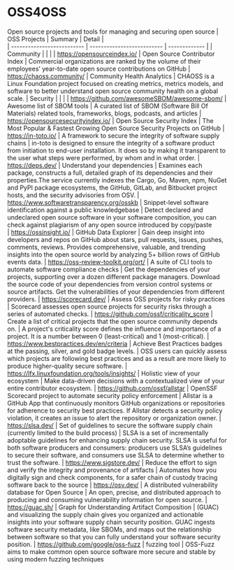 # OSS4OSS
Open source projects and tools for managing and securing open source
| OSS Projects                        | Summary                       | Detail |  
| --------------------------          | --------------------------    | ------------- |
| Community                           |                               |               | 
| https://opensourceindex.io/         | Open Source Contributor Index | Commercial organizations are ranked by the volume of their employees’ year-to-date open source contributions on GitHub
| https://chaoss.community/           | Community Health Analytics    | CHAOSS is a Linux Foundation project focused on creating metrics, metrics models, and software to better understand open source community health on a global scale.
| Security                            |                               |               |
| https://github.com/awesomeSBOM/awesome-sbom/ | Awesome list of SBOM tools | A curated list of SBOM (Software Bill Of Materials) related tools, frameworks, blogs, podcasts, and articles 
| https://opensourcesecurityindex.io/ | Open Source Security Index    | The Most Popular & Fastest Growing Open Source Security Projects on GitHub
| https://in-toto.io/                 | A framework to secure the integrity of software supply chains | in-toto is designed to ensure the integrity of a software product from initiation to end-user installation. It does so by making it transparent to the user what steps were performed, by whom and in what order. 
| https://deps.dev/                   | Understand your dependencies  | Examines each package, constructs a full, detailed graph of its dependencies and their properties.The service currently indexes the Cargo, Go, Maven, npm, NuGet and PyPI package ecosystems, the GitHub, GitLab, and Bitbucket project hosts, and the security advisories from OSV. 
| https://www.softwaretransparency.org/osskb | Snippet-level software identification against a public knowledgebase | Detect declared and undeclared open source software in your software composition, you can check against plagiarism of any open source introduced by copy/paste     
| https://ossinsight.io/ | GitHub Data Explorer | Gain deep insight into developers and repos on GitHub about stars, pull requests, issues, pushes, comments, reviews. Provides comprehensive, valuable, and trending insights into the open source world by analyzing 5+ billion rows of GitHub events data.
| https://oss-review-toolkit.org/ort/ | A suite of CLI tools to automate software compliance checks | Get the dependencies of your projects, supporting over a dozen different package managers. Download the source code of your dependencies from version control systems or source artifacts. Get the vulnerabilities of your dependencies from different providers.
| https://scorecard.dev/ | Assess OSS projects for risky practices | Scorecard assesses open source projects for security risks through a series of automated checks.
| https://github.com/ossf/criticality_score | Create a list of critical projects that the open source community depends on. | A project's criticality score defines the influence and importance of a project. It is a number between 0 (least-critical) and 1 (most-critical).
| https://www.bestpractices.dev/en/criteria | Achieve Best Practices badges at the passing, silver, and gold badge levels. | OSS users can quickly assess which projects are following best practices and as a result are more likely to produce higher-quality secure software.
| https://lfx.linuxfoundation.org/tools/insights/ | Holistic view of your ecosystem | Make data-driven decisions with a contextualized view of your entire contributor ecosystem.
| https://github.com/ossf/allstar | OpenSSF Scorecard project to automate security policy enforcement | Allstar is a GitHub App that continuously monitors GitHub organizations or repositories for adherence to security best practices. If Allstar detects a security policy violation, it creates an issue to alert the repository or organization owner.
| https://slsa.dev/ | Set of guidelines to secure the software supply chain (currently limited to the build process) | SLSA is a set of incrementally adoptable guidelines for enhancing supply chain security. SLSA is useful for both software producers and consumers: producers use SLSA’s guidelines to secure their software, and consumers use SLSA to determine whether to trust the software.
| https://www.sigstore.dev/ | Reduce the effort to sign and verify the integrity and provenance of artifacts | Automates how you digitally sign and check components, for a safer chain of custody tracing software back to the source
| https://osv.dev/ | A distributed vulnerability database for Open Source | An open, precise, and distributed approach to producing and consuming vulnerability information for open source.
| https://guac.sh/ | Graph for Understanding Artifact Composition | (GUAC) and visualizing the supply chain gives you organized and actionable insights into your software supply chain security position. GUAC ingests software security metadata, like SBOMs, and maps out the relationship between software so that you can fully understand your software security position.
| https://github.com/google/oss-fuzz | fuzzing tool | OSS-Fuzz aims to make common open source software more secure and stable by using modern fuzzing techniques
